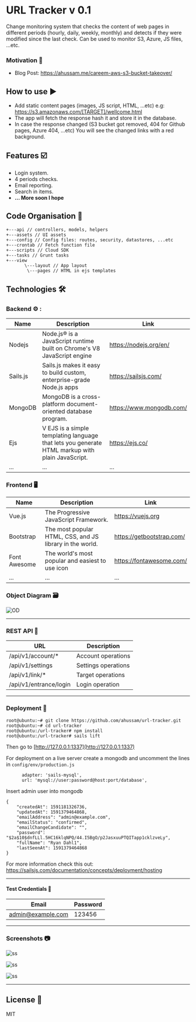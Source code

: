 # URL Tracker v 0.1 

Change monitoring system that checks the content of web pages in different periods (hourly, daily, weekly, monthly) and detects if they were modified since the last check. Can be used to monitor S3, Azure, JS files, ...etc.   

### Motivation :battery:

* Blog Post: https://ahussam.me/careem-aws-s3-bucket-takeover/


## How to use :arrow_forward:

* Add static content pages (images, JS script, HTML, ...etc) e.g: https://s3.amazonaws.com/[TARGET]/wellcome.html
* The app will fetch the response hash it and store it in the database.
* In case the response changed (S3 bucket got removed, 404 for Github pages, Azure 404, ...etc) You will see the changed links with a red background. 

## Features :ballot_box_with_check:	

  - Login system. 
  - 4 periods checks. 
  - Email reporting.
  - Search in items. 
  - **... More soon I hope**  

## Code Organisation :open_file_folder:	

```
+---api // controllers, models, helpers 
+---assets // UI assets 
+---config // Config files: routes, security, datastores, ...etc
+---crontab // Fetch function file
+---scripts // Cloud SDK
+---tasks // Grunt tasks
+---view 
       \---layout // App layout
        \---pages // HTML in ejs templates 
```

## Technologies :hammer_and_wrench:	
### Backend :gear: : 
| Name | Description | Link 
| ------ | ------ | ------
| Nodejs | Node.js® is a JavaScript runtime built on Chrome's V8 JavaScript engine| https://nodejs.org/en/
Sails.js | Sails.js makes it easy to build custom, enterprise-grade Node.js apps | https://sailsjs.com/
MongoDB | MongoDB is a cross-platform document-oriented database program. |https://www.mongodb.com/
Ejs|V EJS is a simple templating language that lets you generate HTML markup with plain JavaScript. |https://ejs.co/|
...|...|...|

### Frontend :desktop_computer:  
| Name | Description | Link 
| ------ | ------ | ------
| Vue.js| The Progressive JavaScript Framework. | https://vuejs.org
| Bootstrap |  The most popular HTML, CSS, and JS library in the world. | https://getbootstrap.com/
Font Awesome|The world's most popular and easiest to use icon|https://fontawesome.com/|
...|...|...|

### Object Diagram :card_file_box:	 
![OD](/ss/od.jpg)

------


### REST API :link:	

| URL | Description 
| ------ | ------ | 
/api/v1/account/* | Account operations 
/api/v1/settings | Settings operations 
/api/v1/link/* | Target operations 
/api/v1/entrance/login| Login operation

------

### Deployment :rocket:	

```
root@ubuntu:~# git clone https://github.com/ahussam/url-tracker.git
root@ubuntu:~# cd url-tracker
root@ubuntu:/url-tracker# npm install 
root@ubuntu:/url-tracker# sails lift 
```

Then go to [http://127.0.0.1:1337](http://127.0.0.1:1337) 

For deployment on a live server create a mongodb and uncomment the lines in `config/env/production.js`

```
      adapter: 'sails-mysql',
      url: 'mysql://user:password@host:port/database',
```

Insert admin user into mongodb

```
{
    "createdAt": 1591181326736,
    "updatedAt": 1591379464868,
    "emailAddress": "admin@example.com",
    "emailStatus": "confirmed",
    "emailChangeCandidate": "",
    "password": "$2a$10$dnfLLl.5HC16klqNPQ/44.I5BgO/p2JasxuuPTQITapp1cklzveLy",
    "fullName": "Ryan Dahl1",
    "lastSeenAt": 1591379464868
}
```

For more information check this out: https://sailsjs.com/documentation/concepts/deployment/hosting 

------

#### Test Credentials :key:	

 Email | Password 
------ | -------
admin@example.com| 123456

------

### Screenshots :camera:	
![ss](/ss/ss1.png)

![ss](/ss/ss2.png)

![ss](/ss/ss3.png)

------

## License :page_facing_up:	
MIT
